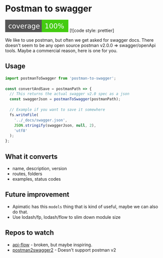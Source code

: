 # Postman to swagger

![coverage](./shields/coverage.svg) [![code style: prettier]

We like to use postman, but often we get asked for swagger docs. There doesn't seem to be any open source postman v2.0.0 => swagger/openApi tools. Maybe a commercial reason, here is one for you.

## Usage

```js
import postmanToSwagger from 'postman-to-swagger';

const convertAndSave = postmanPath => {
  // This returns the actual swagger v2.0 spec as a json
  const swaggerJson = postmanToSwagger(postmanPath);

  // Example if you want to save it somewhere
  fs.writeFile(
    '../_docs/swagger.json',
    JSON.stringify(swaggerJson, null, 2),
    'utf8'
  );
};
```

## What it converts

- name, description, version
- routes, folders
- examples, status codes

## Future improvement

- Apimatic has this `models` thing that is kind of useful, maybe we can also do that.
- Use lodash/fp, lodash/flow to slim down module size

## Repos to watch

- [api-flow](https://github.com/luckymarmot/API-Flow) - broken, but maybe inspiring.
- [postman2swagger2](https://github.com/IntegrateDev/postman2swagger2/blob/master/index.js) - Doesn't support postman v2
